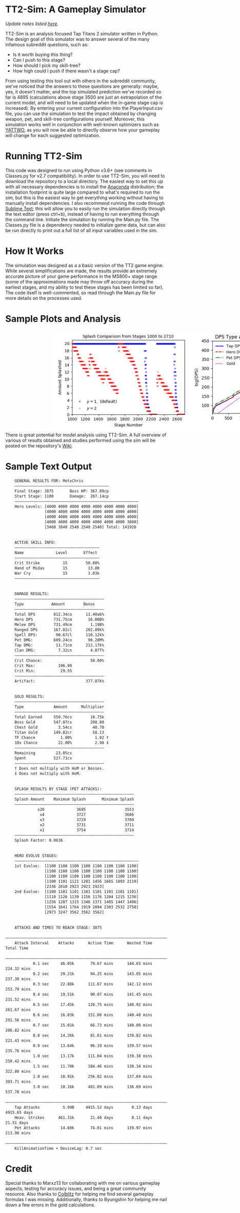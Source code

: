 # TT2-Sim: A Gameplay Simulator

*Update notes listed [here](https://github.com/metxchris/TT2-Sim/tree/master/docs#update-history).*

TT2-Sim is an analysis focused Tap Titans 2 simulator written in Python.  The design goal of this simulator was to answer several of the many infamous subreddit questions, such as:
- Is it worth buying this thing?
- Can I push to this stage?
- How should I pick my skill-tree?
- How high could I push if there wasn't a stage cap?

From using testing this tool out with others in the subreddit community, we've noticed that the answers to these questions are generally: maybe, yes, it doesn't matter, and the top simulated prediction we've recorded so far is 4895 (calculations above stage 3500 are just an extrapolation of the current model, and will need to be updated when the in-game stage cap is increased).  By entering your current configuration into the PlayerInput.csv file, you can use the simulation to test the impact obtained by changing weapon, pet, and skill-tree configurations yourself.  Moreover, this simulation works well in conjunction with well-known optimizers such as [YATTWO](https://yattwo.me/), as you will now be able to directly observe how your gameplay will change for each suggested optimization.

# Running TT2-Sim
This code was designed to run using Python v3.6+ (see comments in Classes.py for v2.7 compatibility).  In order to use TT2-Sim, you will need to download the repository to a local directory.  The easiest way to set this up with all necessary dependencies is to install the [Anaconda](https://www.continuum.io/downloads) distribution; the installation footprint is quite large compared to what's required to run the sim, but this is the easiest way to get everything working without having to manually install dependencies.  I also recommend running the code through [Sublime Text](https://www.sublimetext.com/); this will allow you to easily run the simulation directly through the text editor (press ctrl+b), instead of having to run everything through the command line.  Initiate the simulation by running the Main.py file.  The Classes.py file is a dependency needed to initialize game data, but can also be run directly to print out a full list of all input variables used in the sim.

# How It Works
The simulation was designed as a a basic version of the TT2 game engine.  While several simplifications are made, the results provide an extremely accurate picture of your game performance in the MS800+ stage range (some of the approximations made may throw off accuracy during the earliest stages, and my ability to test these stages has been limited so far).  The code itself is well-commented, so read through the Main.py file for more details on the processes used.

# Sample Plots and Analysis

<div style="width:1000px;margin-left:150px">
<img src="./images/splash_1000_2710.png" alt="Splash Comparison" width="425" style="float:left; display:inline;"/><img src="./images/dps_tap20.png" alt="Splash Comparison" width="425" style="float:left; display:inline;"/>
</div>

There is great potential for model analysis using TT2-Sim. A full overview of various of results obtained and studies performed using the sim will be posted on the repository's [Wiki](https://metxchris.github.io/TT2-Sim/).

# Sample Text Output

```
    GENERAL RESULTS FOR: MetxChris
    ―――――――――――――――――――――――――――――――――――――――――
    Final Stage: 3875       Boss HP: 367.89cp
    Start Stage: 1100       Damage:  207.14cp
    ――――――――――――――――――――――――――――――――――――――――――――――――――――――
    Hero Levels: [4000 4000 4000 4000 4000 4000 4000 4000] 
                 [4000 4000 4000 4000 4000 4000 4000 4000] 
                 [4000 4000 4000 4000 4000 4000 4000 4000] 
                 [4000 4000 4000 4000 4000 4000 4000 3800] 
                 [3460 3040 2540 2540 2540] Total: 141920


    ACTIVE SKILL INFO:
    ―――――――――――――――――――――――――――――――――――――
    Name              Level       Effect 
    ―――――――――――――――――――――――――――――――――――――
    Crit Strike          15        50.00%
    Hand of Midas        15         13.80
    War Cry              15         1.03k
    ―――――――――――――――――――――――――――――――――――――


    DAMAGE RESULTS:
    ―――――――――――――――――――――――――――――――――――――――
    Type            Amount        Bonus    
    ―――――――――――――――――――――――――――――――――――――――
    Total DPS        812.34co      11.40ab%
    Hero DPS         731.75cm       16.00B%
    Melee DPS        731.49cm        1.19B%
    Ranged DPS       167.02cl      202.89k%
    Spell DPS:        90.67cl      110.12k%
    Pet DMG:         609.24co       90.28M%
    Tap DMG:          11.71cm      212.17k%
    Clan DMG:          7.32cn        4.07T%
    ―――――――――――――――――――――――――――――――――――――――
    Crit Chance:                     50.00%
    Crit Max:          196.99
    Crit Min:           29.55
    ―――――――――――――――――――――――――――――――――――――――
    Artifact:                      377.07k%


    GOLD RESULTS:
    ―――――――――――――――――――――――――――――――――――――――
    Type             Amount      Multiplier
    ―――――――――――――――――――――――――――――――――――――――
    Total Earned     550.76cs        10.75k
    Boss Gold        547.07cs        200.80
    Chest Gold         3.54cs         40.70
    Titan Gold       149.82cr         58.13
    TF Chance           1.00%          1.02 †
    10x Chance         22.00%          2.98 ‡
    ―――――――――――――――――――――――――――――――――――――――
    Remaining         23.05cs
    Spent            527.71cs
    ―――――――――――――――――――――――――――――――――――――――
    † Does not multiply with HoM or Bosses.
    ‡ Does not multiply with HoM.


    SPLASH RESULTS BY STAGE (PET ATTACKS):
    ――――――――――――――――――――――――――――――――――――――――――――――――――――
    Splash Amount    Maximum Splash       Minimum Splash
    ――――――――――――――――――――――――――――――――――――――――――――――――――――
              x20              3695                 3553
               x4              3727                 3686
               x3              3729                 3709
               x2              3731                 3711
               x1              3754                 3714
    ――――――――――――――――――――――――――――――――――――――――――――――――――――
    Splash Factor: 0.0636


    HERO EVOLVE STAGES:
    ――――――――――――――――――――――――――――――――――――――――――――――――――――――
    1st Evolve:  [1100 1100 1100 1100 1100 1100 1100 1100] 
                 [1100 1100 1100 1100 1100 1100 1100 1100] 
                 [1100 1100 1100 1100 1100 1100 1100 1100] 
                 [1100 1101 1121 1281 1456 1665 1893 2119] 
                 [2336 2610 2923 2923 2923]
    2nd Evolve:  [1100 1101 1101 1101 1101 1101 1101 1101] 
                 [1110 1126 1139 1156 1176 1204 1215 1236] 
                 [1256 1287 1315 1346 1371 1405 1447 1496] 
                 [1554 1641 1764 1919 2094 2303 2532 2758] 
                 [2973 3247 3562 3562 3562]


    ATTACKS AND TIMES TO REACH STAGE: 3875
    ―――――――――――――――――――――――――――――――――――――――――――――――――――――――――――――――――――――――――――――
    Attack Interval    Attacks      Active Time      Wasted Time       Total Time
    ―――――――――――――――――――――――――――――――――――――――――――――――――――――――――――――――――――――――――――――
            0.1 sec     46.05k       79.67 mins      144.65 mins      224.32 mins
            0.2 sec     29.21k       94.25 mins      143.05 mins      237.30 mins
            0.3 sec     22.88k      111.67 mins      142.12 mins      253.79 mins
            0.4 sec     19.51k       90.07 mins      141.45 mins      231.52 mins
            0.5 sec     17.45k      120.75 mins      140.92 mins      261.67 mins
            0.6 sec     16.03k      151.08 mins      140.48 mins      291.56 mins
            0.7 sec     15.01k       66.73 mins      140.09 mins      206.82 mins
            0.8 sec     14.26k       81.61 mins      139.82 mins      221.43 mins
            0.9 sec     13.64k       96.19 mins      139.57 mins      235.76 mins
            1.0 sec     13.17k      111.04 mins      139.38 mins      250.42 mins
            1.5 sec     11.70k      184.46 mins      138.34 mins      322.80 mins
            2.0 sec     10.91k      256.02 mins      137.69 mins      393.71 mins
            3.0 sec     10.16k      401.09 mins      136.69 mins      537.78 mins
    ―――――――――――――――――――――――――――――――――――――――――――――――――――――――――――――――――――――――――――――
    Tap Attacks          5.99B     4915.52 days        0.13 days     4915.65 days
    Heav. Strikes      461.31k       21.40 days        0.11 days       21.51 days
    Pet Attacks         14.60k       74.01 mins      139.97 mins      213.98 mins
    ―――――――――――――――――――――――――――――――――――――――――――――――――――――――――――――――――――――――――――――
    KillAnimationTime + DeviceLag: 0.7 sec
```

# Credit
Special thanks to Marxz13 for collaborating with me on various gameplay aspects, testing for accuracy issues, and being a great community resource.  Also thanks to [Colblitz](https://github.com/colblitz) for helping me find several gameplay formulas I was missing.  Additionally, thanks to Byungshin for helping me nail down a few errors in the gold calculations.